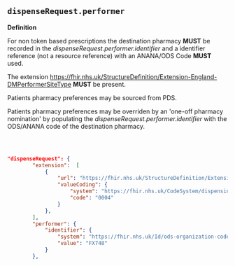 ## `dispenseRequest.performer`

<b>Definition</b><br>

For non token based prescriptions the destination pharmacy **MUST** be recorded in the *dispenseRequest.performer.identifier* and a identifier reference (not a resource reference) with an ANANA/ODS Code **MUST** used. 

The extension 
https://fhir.nhs.uk/StructureDefinition/Extension-England-DMPerformerSiteType         **MUST** be present.

Patients pharmacy preferences may be sourced from PDS.

Patients pharmacy preferences may be overriden by an 'one-off pharmacy nomination' by populating the *dispenseRequest.performer.identifier* with the ODS/ANANA code of the destination pharmacy.

<br>

```json

"dispenseRequest": {
        "extension":  [
            {
                "url": "https://fhir.nhs.uk/StructureDefinition/Extension-DM-PerformerSiteType",
                "valueCoding": {
                    "system": "https://fhir.nhs.uk/CodeSystem/dispensing-site-preference",
                    "code": "0004"
                }
            },
        ],
        "performer": {
            "identifier": {
                "system": "https://fhir.nhs.uk/Id/ods-organization-code",
                "value": "FX748"
            }
        },

```
 